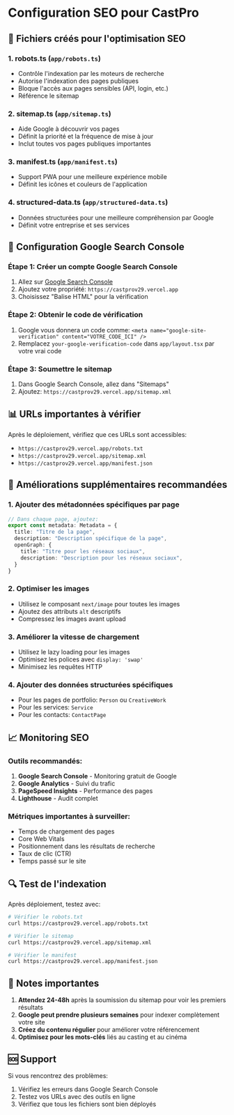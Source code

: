 # Configuration SEO pour CastPro

## 🎯 Fichiers créés pour l'optimisation SEO

### 1. **robots.ts** (`app/robots.ts`)
- Contrôle l'indexation par les moteurs de recherche
- Autorise l'indexation des pages publiques
- Bloque l'accès aux pages sensibles (API, login, etc.)
- Référence le sitemap

### 2. **sitemap.ts** (`app/sitemap.ts`)
- Aide Google à découvrir vos pages
- Définit la priorité et la fréquence de mise à jour
- Inclut toutes vos pages publiques importantes

### 3. **manifest.ts** (`app/manifest.ts`)
- Support PWA pour une meilleure expérience mobile
- Définit les icônes et couleurs de l'application

### 4. **structured-data.ts** (`app/structured-data.ts`)
- Données structurées pour une meilleure compréhension par Google
- Définit votre entreprise et ses services

## 🔧 Configuration Google Search Console

### Étape 1: Créer un compte Google Search Console
1. Allez sur [Google Search Console](https://search.google.com/search-console)
2. Ajoutez votre propriété: `https://castprov29.vercel.app`
3. Choisissez "Balise HTML" pour la vérification

### Étape 2: Obtenir le code de vérification
1. Google vous donnera un code comme: `<meta name="google-site-verification" content="VOTRE_CODE_ICI" />`
2. Remplacez `your-google-verification-code` dans `app/layout.tsx` par votre vrai code

### Étape 3: Soumettre le sitemap
1. Dans Google Search Console, allez dans "Sitemaps"
2. Ajoutez: `https://castprov29.vercel.app/sitemap.xml`

## 📊 URLs importantes à vérifier

Après le déploiement, vérifiez que ces URLs sont accessibles:
- `https://castprov29.vercel.app/robots.txt`
- `https://castprov29.vercel.app/sitemap.xml`
- `https://castprov29.vercel.app/manifest.json`

## 🚀 Améliorations supplémentaires recommandées

### 1. Ajouter des métadonnées spécifiques par page
```typescript
// Dans chaque page, ajoutez:
export const metadata: Metadata = {
  title: "Titre de la page",
  description: "Description spécifique de la page",
  openGraph: {
    title: "Titre pour les réseaux sociaux",
    description: "Description pour les réseaux sociaux",
  }
}
```

### 2. Optimiser les images
- Utilisez le composant `next/image` pour toutes les images
- Ajoutez des attributs `alt` descriptifs
- Compressez les images avant upload

### 3. Améliorer la vitesse de chargement
- Utilisez le lazy loading pour les images
- Optimisez les polices avec `display: 'swap'`
- Minimisez les requêtes HTTP

### 4. Ajouter des données structurées spécifiques
- Pour les pages de portfolio: `Person` ou `CreativeWork`
- Pour les services: `Service`
- Pour les contacts: `ContactPage`

## 📈 Monitoring SEO

### Outils recommandés:
1. **Google Search Console** - Monitoring gratuit de Google
2. **Google Analytics** - Suivi du trafic
3. **PageSpeed Insights** - Performance des pages
4. **Lighthouse** - Audit complet

### Métriques importantes à surveiller:
- Temps de chargement des pages
- Core Web Vitals
- Positionnement dans les résultats de recherche
- Taux de clic (CTR)
- Temps passé sur le site

## 🔍 Test de l'indexation

Après déploiement, testez avec:
```bash
# Vérifier le robots.txt
curl https://castprov29.vercel.app/robots.txt

# Vérifier le sitemap
curl https://castprov29.vercel.app/sitemap.xml

# Vérifier le manifest
curl https://castprov29.vercel.app/manifest.json
```

## 📝 Notes importantes

1. **Attendez 24-48h** après la soumission du sitemap pour voir les premiers résultats
2. **Google peut prendre plusieurs semaines** pour indexer complètement votre site
3. **Créez du contenu régulier** pour améliorer votre référencement
4. **Optimisez pour les mots-clés** liés au casting et au cinéma

## 🆘 Support

Si vous rencontrez des problèmes:
1. Vérifiez les erreurs dans Google Search Console
2. Testez vos URLs avec des outils en ligne
3. Vérifiez que tous les fichiers sont bien déployés

